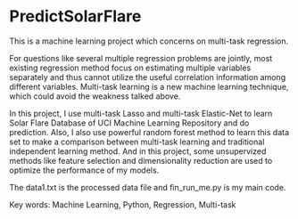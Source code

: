 # PredictSolarFlare
This is a machine learning project which concerns on multi-task regression. 

For questions like several multiple regression problems are jointly, most existing regression method focus on estimating multiple variables separately and thus cannot utilize the useful correlation information among different variables. Multi-task learning is a new machine  learning technique, which could avoid the  weakness talked above.

In this project, I use multi-task Lasso and multi-task Elastic-Net to learn Solar Flare Database of UCI Machine Learning Repository and do prediction. Also, I also use powerful random forest method to learn this data set to make a comparison between multi-task learning and traditional independent learning method. And in this project, some unsupervized methods like feature selection and dimensionality reduction are used to optimize the performance of my models.

The data1.txt is the processed data file and fin_run_me.py is my main code.

Key words: Machine Learning, Python, Regression, Multi-task

  
